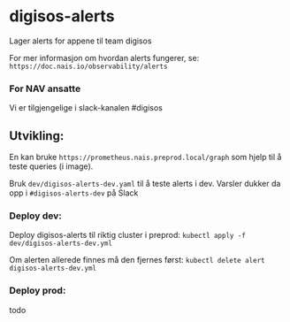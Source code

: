 # digisos-alerts

Lager alerts for appene til team digisos

For mer informasjon om hvordan alerts fungerer, se: 
`https://doc.nais.io/observability/alerts`

### For NAV ansatte
Vi er tilgjengelige i slack-kanalen #digisos

## Utvikling:
En kan bruke `https://prometheus.nais.preprod.local/graph` som hjelp til å teste queries (i image).

Bruk `dev/digisos-alerts-dev.yaml` til å teste alerts i dev. Varsler dukker da opp i `#digisos-alerts-dev` på Slack

### Deploy dev:
Deploy digisos-alerts til riktig cluster i preprod:
`kubectl apply -f dev/digisos-alerts-dev.yml`

Om alerten allerede finnes må den fjernes først:
`kubectl delete alert digisos-alerts-dev.yml`

### Deploy prod:
todo
